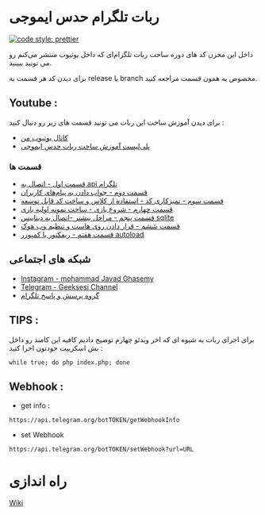# ربات تلگرام حدس ایموجی

[![code style: prettier](https://img.shields.io/badge/code_style-prettier-ff69b4.svg?style=flat-square)](https://github.com/prettier/prettier)

داخل این مخزن کد های دوره ساخت ربات تلگرام‌ای که داخل یوتیوب منتشر می‌کنم رو می تونید ببینید.

برای دیدن کد هر قسمت به release یا branch مخصوص به همون قسمت مراجعه کنید.

## Youtube :

برای دیدن آموزش ساخت این ربات می تونید قسمت های زیر رو دنبال کنید :

- [کانال یوتیوب من](https://www.youtube.com/channel/UCurthvdUrUirkqHzKZmcoPA)
- [پلی‌لیست آموزش ساخت ربات حدس ایموجی](https://www.youtube.com/channel/UCurthvdUrUirkqHzKZmcoPA)

### قسمت ها

- [قسمت اول - اتصال به api تلگرام](https://youtu.be/CxRK0meNn04)
- [قسمت دوم - جواب دادن به پیام‌های کاربران](https://youtu.be/QFtUBqgYJoA)
- [قسمت سوم - تمیزکاری کد - استفاده از کلاس و ساخت کد قابل توسعه](https://youtu.be/EfOclphIbqA)
- [قسمت چهارم - شروع بازی - ساخت نمونه اولیه بازی](https://youtu.be/kX76gFpvHcA)
- [قسمت پنجم - مراحل بیشتر -اتصال به دیتابیس sqlite](https://youtu.be/Q-V7lW96BOU)
- [قسمت ششم - قرار دادن روی هاست و تنظیم وب هوک](https://youtu.be/ayb4h_n-lY4)
- [قسمت هفتم - ریفکتور با کمپوزر autoload](https://www.youtube.com/watch?v=mW4KKFNEdMM&list=PL6MpbG5qSD2CsCPBVmVikS_eTCjRDwvzB&index=8)

## شبکه های اجتماعی

- [Instagram - mohammad Javad Ghasemy](https://www.instagram.com/geeksesi_ir/)
- [Telegram - Geeksesi Channel](https://t.me/geeksesi)
- [گروه پرسش و پاسخ تلگرام ](https://t.me/geeksesi_group)

## TIPS :

برای اجرای ربات به شیوه ای که اخر ویدئو چهارم توضیح دادیم کافیه این کامند رو داخل بش اسکریپت خودتون اجرا کنید :

```
while true; do php index.php; done
```

## Webhook :

- get info :

```
https://api.telegram.org/botTOKEN/getWebhookInfo
```

- set Webhook

```
https://api.telegram.org/botTOKEN/setWebhook?url=URL
```

# راه اندازی 
[Wiki](https://github.com/geeksesi/guess_emoji_telegram_bot/wiki)
